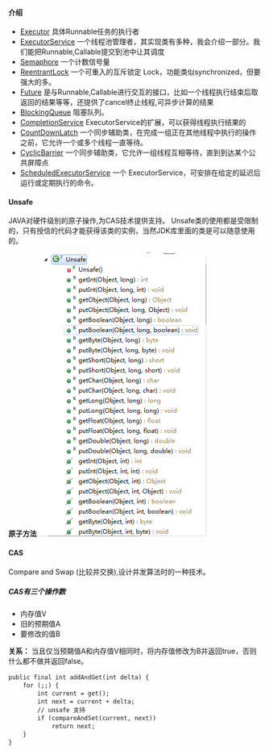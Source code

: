 #### 介绍

- [Executor](executor.md) 具体Runnable任务的执行者
- [ExecutorService](executorService.md) 一个线程池管理者，其实现类有多种，我会介绍一部分。我们能把Runnable,Callable提交到池中让其调度
- [Semaphore](semaphore.md) 一个计数信号量
- [ReentrantLock](reentrantLock.md) 一个可重入的互斥锁定 Lock，功能类似synchronized，但要强大的多。
- [Future](future.md) 是与Runnable,Callable进行交互的接口，比如一个线程执行结束后取返回的结果等等，还提供了cancel终止线程,可异步计算的结果
- [BlockingQueue](blockingQueue.md) 阻塞队列。
- [CompletionService](completionService.md) ExecutorService的扩展，可以获得线程执行结果的
- [CountDownLatch](countDownLatch.md) 一个同步辅助类，在完成一组正在其他线程中执行的操作之前，它允许一个或多个线程一直等待。 
- [CyclicBarrier](cyclicBarrier.md) 一个同步辅助类，它允许一组线程互相等待，直到到达某个公共屏障点 
- [ScheduledExecutorService](scheduledExecutorService.md) 一个 ExecutorService，可安排在给定的延迟后运行或定期执行的命令。

#### Unsafe
JAVA对硬件级别的原子操作,为CAS技术提供支持。
Unsafe类的使用都是受限制的，只有授信的代码才能获得该类的实例，当然JDK库里面的类是可以随意使用的。

**原子方法**
![](/image/unsafe.png)


#### CAS
Compare and Swap (比较并交换),设计并发算法时的一种技术。

##### CAS有三个操作数
- 内存值V
- 旧的预期值A
- 要修改的值B

**关系：** 当且仅当预期值A和内存值V相同时，将内存值修改为B并返回true，否则什么都不做并返回false。

    public final int addAndGet(int delta) {
        for (;;) {
            int current = get();
            int next = current + delta;
            // unsafe 支持
            if (compareAndSet(current, next))
                return next;
        }
    }
